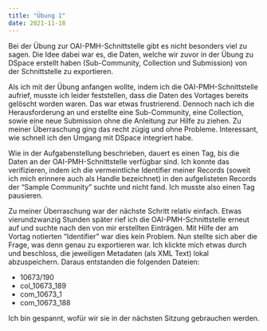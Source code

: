 ```yaml
---
title: "Übung 1"
date: 2021-11-18
---
```


Bei der Übung zur OAI-PMH-Schnittstelle gibt es nicht besonders viel zu sagen. Die Idee dabei war es, die Daten, welche wir zuvor in der Übung zu DSpace erstellt haben (Sub-Community, Collection und Submission) von der Schnittstelle zu exportieren.

Als ich mit der Übung anfangen wollte, indem ich die OAI-PMH-Schnittstelle aufrief, musste ich leider feststellen, dass die Daten des Vortages bereits gelöscht worden waren. Das war etwas frustrierend. Dennoch nach ich die Herausforderung an und erstellte eine Sub-Community, eine Collection, sowie eine neue Submission ohne die Anleitung zur Hilfe zu ziehen. Zu meiner Überraschung ging das recht zügig und ohne Probleme. Interessant, wie schnell ich den Umgang mit DSpace integriert habe. 

Wie in der Aufgabenstellung beschrieben, dauert es einen Tag, bis die Daten an der OAI-PMH-Schnittstelle verfügbar sind. Ich konnte das verifizieren, indem ich die vermeintliche Identifier meiner Records (soweit ich mich erinnere auch als Handle bezeichnet) in den aufgelisteten Records der “Sample Community” suchte und nicht fand. Ich musste also einen Tag pausieren.

Zu meiner Überraschung war der nächste Schritt relativ einfach. Etwas vierundzwanzig Stunden später rief ich die OAI-PMH-Schnittstelle erneut auf und suchte nach den von mir erstellten Einträgen. Mit Hilfe der am Vortag notierten “Identifier” war dies kein Problem. Nun stellte sich aber die Frage, was denn genau zu exportieren war. Ich klickte mich etwas durch und beschloss, die jeweiligen Metadaten (als XML Text) lokal abzuspeichern. Daraus entstanden die folgenden Dateien:

* 10673/190
* col_10673_189
* com_10673_1
* com_10673_188

Ich bin gespannt, wofür wir sie in der nächsten Sitzung gebrauchen werden.
